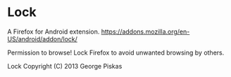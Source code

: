 Lock
=========

A Firefox for Android extension. 
https://addons.mozilla.org/en-US/android/addon/lock/

Permission to browse! Lock Firefox to avoid unwanted browsing by others.

Lock
Copyright (C) 2013  George Piskas
